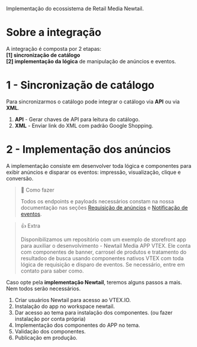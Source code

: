 Implementação do ecossistema de Retail Media Newtail.

# Sobre a integração

A integração é composta por 2 etapas:  
**[1] sincronização de catálogo**  
**[2] implementação da lógica** de manipulação de anúncios e eventos.

# 1 - Sincronização de catálogo

Para sincronizarmos o catálogo pode integrar o catálogo via **API** ou via **XML**.

1. **API** - Gerar chaves de API para leitura do catálogo.
2. **XML** - Enviar link do XML com padrão Google Shopping.

# 2 - Implementação dos anúncios

A implementação consiste em desenvolver toda lógica e componentes para exibir anúncios e disparar os eventos: impressão, visualização, clique e conversão.   

> 📘 Como fazer
> 
> Todos os endpoints e payloads necessários constam na nossa documentação nas seções [Requisição de anúncios](https://newtail-media.readme.io/reference/requisicao-de-anuncios) e [Notificação de eventos](https://newtail-media.readme.io/reference/notificacao-de-eventos).

> 👍 Extra
> 
> Disponibilizamos um repositório com um exemplo de storefront app para auxiliar o desenvolvimento - Newtail Media APP VTEX. Ele conta com componentes de banner, carrosel de produtos e tratamento do resultadoo de busca usando componentes nativos VTEX com toda lógica de requisição e disparo de eventos. Se necessário, entre em contato para saber como.

Caso opte pela **implementação Newtail**, teremos alguns passos a mais. Nem todos serão necessários.

1. Criar usuários Newtail para acesso ao VTEX.IO.
2. Instalação do app no workspace newtail. 
3. Dar acesso ao tema para instalação dos componentes. (ou fazer instalação por conta própria)
4. Implementação dos componentes do APP no tema.
5. Validação dos componentes.
6. Publicação em produção.